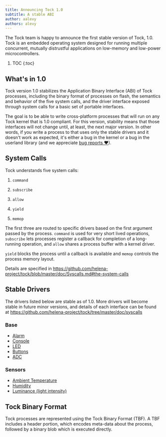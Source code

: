 ```yaml
---
title: Announcing Tock 1.0
subtitle: A stable ABI
author: aalevy
authors: alevy
---
```


The Tock team is happy to announce the first stable version of Tock, 1.0. Tock
is an embedded operating system designed for running multiple concurrent,
mutually distrustful applications on low-memory and low-power microcontrollers.

1. TOC
{:toc}

## What's in 1.0

Tock version 1.0 stabilizes the Application Binary Interface (ABI) of Tock
processes, including the binary format of processes on flash, the semantics and
behavior of the five system calls, and the driver interface exposed through
system calls for a basic set of portable interfaces.

The goal is to be able to write cross-platform processes that will run on any
Tock kernel that is 1.0 compliant. For this version, stability means that those
interfaces will not change until, at least, the next major version. In other
words, if you write a process to that uses only the stable drivers and it
doesn't work as expected, it's either a bug in the kernel or a bug in the
userland library (and we appreciate [bug reports
&hearts;](https://github.com/helena-project/tock/issues/new)).

## System Calls

Tock understands five system calls:

  1. `command`

  2. `subscribe`

  3. `allow`

  4. `yield`

  5. `memop`

The first three are routed to specific drivers based on the first argument
passed by the process. `command` is used for very short lived operations,
`subscribe` lets processes register a callback for completion of a long-running
operation, and `allow` shares a process buffer with a kernel driver.

`yield` blocks the process until a callback is available and `memop` controls
the process memory layout.

Details are specified in
<https://github.com/helena-project/tock/blob/master/doc/Syscalls.md#the-system-calls>

## Stable Drivers

The drivers listed below are stable as of 1.0. More drivers will become stable
in future minor versions, and details of each interface can be found at
<https://github.com/helena-project/tock/tree/master/doc/syscalls>

### Base

  * [Alarm](https://github.com/helena-project/tock/tree/master/doc/syscalls/00000_alarm.md)
  * [Console](https://github.com/helena-project/tock/tree/master/doc/syscalls/00001_console.md)
  * [LED](https://github.com/helena-project/tock/tree/master/doc/syscalls/00002_leds.md)
  * [Buttons](https://github.com/helena-project/tock/tree/master/doc/syscalls/00003_buttons.md)
  * [ADC](https://github.com/helena-project/tock/tree/master/doc/syscalls/00005_adc.md)

### Sensors

  * [Ambient Temperature](https://github.com/helena-project/tock/tree/master/doc/syscalls/60000_ambient_temperature.md)
  * [Humidity](https://github.com/helena-project/tock/tree/master/doc/syscalls/60001_humidity.md)
  * [Luminance (light intensity)](https://github.com/helena-project/tock/tree/master/doc/syscalls/60002_luminance.md)

## Tock Binary Format

Tock processes are represented using the Tock Binary Format (TBF). A TBF
includes a header portion, which encodes meta-data about the process, followed
by a binary blob which is executed directly.

